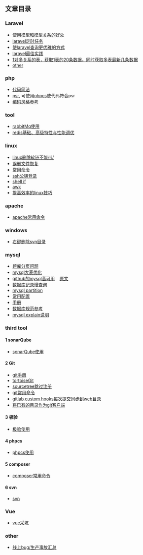 ## 文章目录

### Laravel
  - [使用模型和模型关系的好处](https://github.com/clms2/arcs/issues/1)
  - [laravel定时任务](https://divinglaravel.com/task-scheduling)
  - [使laravel查询更优雅的方式](https://segmentfault.com/a/1190000012987608)
  - [laravel最佳实践](https://github.com/clms2/arcs/issues/14)
  - [1对多关系的表，获取1表的20条数据，同时获取多表最新几条数据](https://github.com/clms2/arcs/issues/16)
  - [other](https://github.com/clms2/arcs/issues/23)
  
### php
  - <a href="https://segmentfault.com/a/1190000015098729" target="_blank">代码简洁</a>
  - [psr](https://psr.phphub.org/), 可使用[phpcs](https://github.com/squizlabs/PHP_CodeSniffer)使代码符合psr
  - [编码风格参考](https://github.com/clms2/arcs/issues/24)
  
### tool
  - [rabbitMq使用](https://github.com/clms2/arcs/issues/2)
  - [redis基础、高级特性与性能调优](http://blog.jobbole.com/114445/)
  
### linux
  - [linux删除软链不能带/](https://github.com/clms2/arcs/issues/4)
  - [误删文件恢复](https://github.com/clms2/arcs/issues/3)
  - [常用命令](https://github.com/clms2/arcs/issues/8)
  - [ssh公钥登录](https://github.com/clms2/arcs/issues/18)
  - [shell if](https://www.cnblogs.com/aaronLinux/p/7074725.html)
  - [awk](http://blog.jobbole.com/114490/)
  - [提高效率的linux技巧](http://blog.jobbole.com/114424/)

### apache
  - [apache常用命令](https://github.com/clms2/arcs/issues/30)
### windows
  - [右键删除svn目录](https://raw.githubusercontent.com/clms2/arcs/master/res/other/delete_svn_folder.reg)
  
### mysql
  - [跨库分页问题](https://cloud.tencent.com/developer/article/1048654)
  - [mysql大表优化](https://segmentfault.com/a/1190000006158186)
  - [github的mysql高可用](http://blog.jobbole.com/114200/)&nbsp;&nbsp;&nbsp;&nbsp;[原文](https://githubengineering.com/mysql-high-availability-at-github/)
  - [数据库记录慢查询](https://github.com/clms2/arcs/issues/13)
  - [mysql partition](https://github.com/clms2/arcs/issues/15)
  - [常用配置](https://github.com/clms2/arcs/issues/22)
  - [手册](https://dev.mysql.com/doc/refman/5.7/en/)
  - [数据库规范参考](https://github.com/clms2/arcs/issues/25)
  - [mysql explain说明](https://github.com/clms2/arcs/issues/29)
  
### third tool
#### 1 sonarQube
  - [sonarQube使用](https://github.com/clms2/arcs/issues/7)
  
#### 2 Git
  - [git手册](https://git-scm.com/book/zh/v2)
  - [tortoiseGit](https://github.com/clms2/arcs/raw/master/res/exe/tortoiseGit64.zip)
  - [sourcetree跳过注册](https://github.com/clms2/arcs/issues/10)
  - [git常用命令](https://github.com/clms2/arcs/issues/11)
  - [gitlab custom hooks每次提交同步到web目录](https://github.com/clms2/arcs/issues/17)
  - [将已有的目录作为git客户端](https://github.com/clms2/arcs/issues/19)

#### 3 极验
  - [极验使用](https://github.com/clms2/arcs/issues/12)

#### 4 phpcs
  - [phpcs使用](https://segmentfault.com/a/1190000015971297)
  
#### 5 composer
  - [composer常用命令](https://github.com/clms2/arcs/issues/20)
  
#### 6 svn
  - [svn](https://github.com/clms2/arcs/issues/28)

### Vue
 - [vue采坑](https://github.com/clms2/arcs/issues/21)

### other
  - [线上bug/生产事故汇总](https://github.com/clms2/arcs/issues/9)
<!--  - [阳明心学总结](https://github.com/clms2/arcs/blob/master/res/txt/ym.md)
- [关于微服务化的api project demo](https://github.com/clms2/arcs/issues/27)
->
